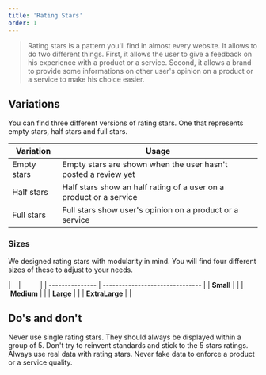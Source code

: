 ```yaml
---
title: 'Rating Stars'
order: 1
---
```


> Rating stars is a pattern you'll find in almost every website. It allows to do two different things. First, it allows the user to give a feedback on his experience with a product or a service. Second, it allows a brand to provide some informations on other user's opinion on a product or a service to make his choice easier.

<preview path="src/pages/Components/RatingStars/previews/stars-input-basic" nude=true></preview>
<preview path="src/pages/Components/RatingStars/previews/stars-result-basic" nude=true></preview>

## Variations

You can find three different versions of rating stars. One that represents empty stars, half stars and full stars.

| Variation       | Usage                                                              |
| --------------- | ------------------------------------------------------------------ |
| Empty stars     | Empty stars are shown when the user hasn't posted a review yet     |
| Half stars      | Half stars show an half rating of a user on a product or a service |
| Full stars      | Full stars show user's opinion on a product or a service           |

<preview path="src/pages/Components/RatingStars/previews/stars-result-all-states" nude=true></preview>

### Sizes

We designed rating stars with modularity in mind. You will find four different sizes of these to adjust to your needs.

|                 |                                 |
| --------------- | ------------------------------- |
| **Small**       | <preview path="src/pages/Components/RatingStars/previews/stars-result-size-s" nude=true></preview> |
| **Medium**      | <preview path="src/pages/Components/RatingStars/previews/stars-result-size-m" nude=true></preview> |
| **Large**       | <preview path="src/pages/Components/RatingStars/previews/stars-result-size-l" nude=true></preview> |
| **ExtraLarge**  | <preview path="src/pages/Components/RatingStars/previews/stars-result-size-xl" nude=true></preview>|

## Do's and don't

<hintitem dont="true">
  Never use single rating stars. They should always be displayed within a group of 5.
</hintitem>
<hintitem dont="true">
  Don't try to reinvent standards and stick to the 5 stars ratings.
</hintitem>
<hintitem dont="true">
  Always use real data with rating stars. Never fake data to enforce a product or a service quality.
</hintitem>
